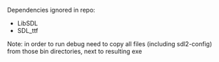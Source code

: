 Dependencies ignored in repo:

* LibSDL
* SDL_ttf

Note: in order to run debug need to copy all files (including sdl2-config) from those bin directories, next to resulting exe
